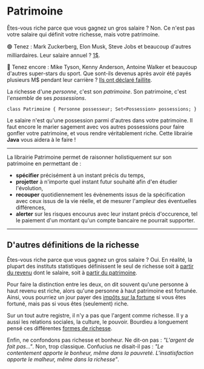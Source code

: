 # Patrimoine

Êtes-vous riche parce que vous gagnez un gros salaire ? Non.
Ce n'est pas votre salaire qui définit votre richesse, mais votre patrimoine.

🟢 Tenez : Mark Zuckerberg, Elon Musk, Steve Jobs et beaucoup d'autres milliardaires.
Leur salaire annuel ? [1$](https://www.indiatimes.com/worth/news/from-mark-zuckerberg-to-elon-musk-why-do-the-rich-ceos-take-a-1-salary-634483.html).

🔴 Tenez encore : Mike Tyson, Kenny Anderson, Antoine Walker et beaucoup d'autres super-stars du sport.
Que sont-ils devenus après avoir été payés plusieurs M$ pendant leur carrière ? [Ils ont déclaré faillite](https://en.wikipedia.org/wiki/Personal_finances_of_professional_American_athletes#Failures).

La richesse d'une *personne*, c'est son *patrimoine*. Son patrimoine, c'est l'*ensemble* de ses *possessions*.
```
class Patrimoine { Personne possesseur; Set<Possession> possessions; }
```

Le salaire n'est qu'une possession parmi d'autres dans votre patrimoine.
Il faut encore le marier sagement avec vos autres possessions pour faire gonfler votre patrimoine, et vous rendre véritablement riche.
Cette librairie **Java** vous aidera à le faire !

---------------

La librairie Patrimoine permet de raisonner holistiquement sur son patrimoine en permettant de :
- **spécifier** précisément à un instant précis du temps,
- **projetter** à n'importe quel instant futur souhaité afin d'en étudier l'évolution,
- **recouper** quotidiennement les évènements issus de la spécification avec ceux issus de la vie réelle, et de mesurer l'ampleur des éventuelles différences,
- **alerter** sur les risques encourus avec leur instant précis d'occurence, tel le paiement d'un montant qu'un compte bancaire ne pourrait supporter.

---------------

## D'autres définitions de la richesse

Êtes-vous riche parce que vous gagnez un gros salaire ? Oui.
En réalité, la plupart des instituts statistiques définissent le seul de richesse
soit à [partir du revenu](https://inegalites.fr/Comment-definir-un-seuil-de-richesse) dont le salaire,
soit à [partir du patrimoine](https://www.inegalites.fr/A-partir-de-quel-niveau-de-patrimoine-est-on-fortune).

Pour faire la distinction entre les deux, on dit souvent qu'une personne à haut revenu est riche,
alors qu'une personne à haut patrimoine est fortunée.
Ainsi, vous pourriez un jour payer des [impôts sur la fortune](https://fr.wikipedia.org/wiki/Imp%C3%B4t_sur_la_fortune) si vous êtes fortuné,
mais pas si vous êtes (seulement) riche.

Sur un tout autre registre, il n'y a pas que l'argent comme richesse. Il y a aussi les relations sociales, la culture, le pouvoir.
Bourdieu a longuement pensé ces différentes [formes de richesse](https://www.rse-magazine.com/Pierre-Bourdieu-et-les-formes-de-Capital_a3583.html).

Enfin, ne confondons pas richesse et bonheur. Ne dit-on pas : *"L'argent de fait pas..."*. Non, trop classique.
Confucius ne disait-il pas : *"Le contentement apporte le bonheur, même dans la pauvreté. L'insatisfaction apporte le malheur, même dans la richesse"*.
